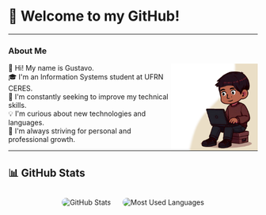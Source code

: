 # 🌟 Welcome to my GitHub!
___
### About Me  
<img align="right" alt="Gustavo's Picture" src="img/img2.png" width="175" height="auto"/>
👋 Hi! My name is Gustavo.<br>
🎓 I'm an Information Systems student at UFRN CERES.<br>
🌱 I'm constantly seeking to improve my technical skills.<br>
💡 I'm curious about new technologies and languages.<br>
🚀 I'm always striving for personal and professional growth.

___
## 📊 GitHub Stats  

<div align="center" style="margin: 20px 0;">
  <img 
    src="https://github-readme-stats.vercel.app/api?username=Gustavo-DSC&show_icons=true&title_color=783c00&text_color=af552e&icon_color=783c00&bg_color=f8efd4&cache_seconds=2300"
    alt="GitHub Stats"
    height="150em"
    width="400" 
    style="border-radius: 10px; margin: 10px;"
  />
  <img 
    src="https://github-readme-stats.vercel.app/api/top-langs/?username=Gustavo-DSC&layout=compact&title_color=783c00&text_color=af552e&icon_color=783c00&bg_color=f8efd4&langs_count=6&cache_seconds=2300" 
    alt="Most Used Languages" 
    height="150em"
    width="400"
    style="border-radius: 10px; margin: 10px;"
  />
</div>

